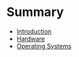 # Summary

* [Introduction](README.md)
* [Hardware](hardware.md)
* [Operating Systems](operating_systems.md)

